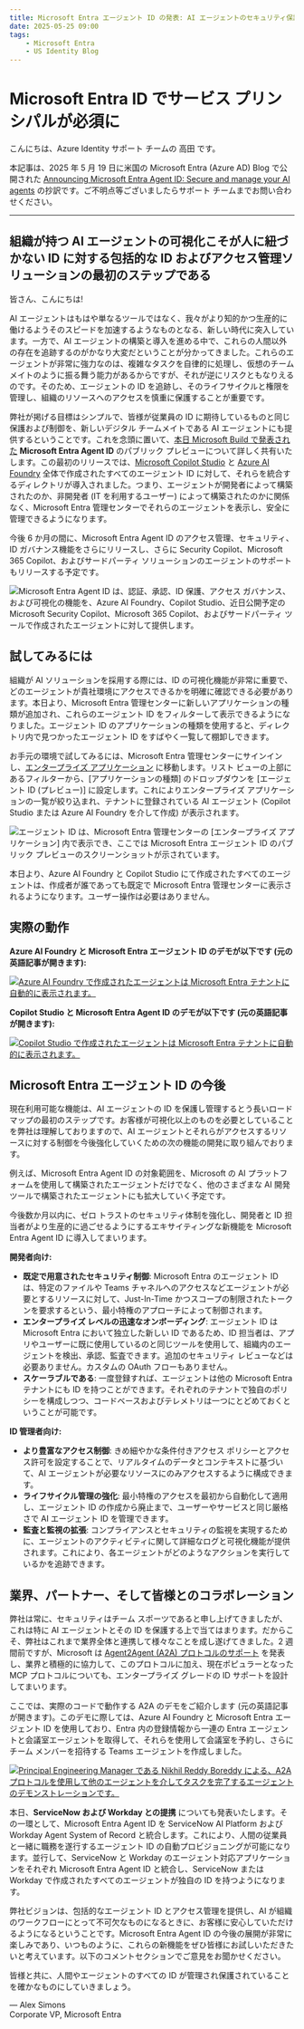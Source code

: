 ```yaml
---
title: Microsoft Entra エージェント ID の発表: AI エージェントのセキュリティ保護と管理
date: 2025-05-25 09:00
tags:
    - Microsoft Entra
    - US Identity Blog
---
```


# Microsoft Entra ID でサービス プリンシパルが必須に

こんにちは、Azure Identity サポート チームの 高田 です。

本記事は、2025 年 5 月 19 日に米国の Microsoft Entra (Azure AD) Blog で公開された [Announcing Microsoft Entra Agent ID: Secure and manage your AI agents](https://techcommunity.microsoft.com/blog/microsoft-entra-blog/announcing-microsoft-entra-agent-id-secure-and-manage-your-ai-agents/3827392) の抄訳です。ご不明点等ございましたらサポート チームまでお問い合わせください。

----

## 組織が持つ AI エージェントの可視化こそが人に紐づかない ID に対する包括的な ID およびアクセス管理ソリューションの最初のステップである
 
皆さん、こんにちは! 

AI エージェントはもはや単なるツールではなく、我々がより知的かつ生産的に働けるようそのスピードを加速するようなものとなる、新しい時代に突入しています。一方で、AI エージェントの構築と導入を進める中で、これらの人間以外の存在を追跡するのがかなり大変だということが分かってきました。これらのエージェントが非常に強力なのは、複雑なタスクを自律的に処理し、仮想のチームメイトのように振る舞う能力があるからですが、それが逆にリスクともなりえるのです。そのため、エージェントの ID を追跡し、そのライフサイクルと権限を管理し、組織のリソースへのアクセスを慎重に保護することが重要です。 

弊社が掲げる目標はシンプルで、皆様が従業員の ID に期待しているものと同じ保護および制御を、新しいデジタル チームメイトである AI エージェントにも提供するということです。これを念頭に置いて、[本日 Microsoft Build で発表された](https://aka.ms/SecurityforAIBuildnews) **Microsoft Entra Agent ID** のパブリック プレビューについて詳しく共有いたします。この最初のリリースでは、[Microsoft Copilot Studio](https://aka.ms/Build2025/CopilotStudioBlog) と [Azure AI Foundry](https://aka.ms/Build25/HeroBlog/Foundry) 全体で作成されたすべてのエージェント ID に対して、それらを統合するディレクトリが導入されました。つまり、エージェントが開発者によって構築されたのか、非開発者 (IT を利用するユーザー) によって構築されたのかに関係なく、Microsoft Entra 管理センターでそれらのエージェントを表示し、安全に管理できるようになります。 

今後 6 か月の間に、Microsoft Entra Agent ID のアクセス管理、セキュリティ、ID ガバナンス機能をさらにリリースし、さらに Security Copilot、Microsoft 365 Copilot、およびサードパーティ ソリューションのエージェントのサポートもリリースする予定です。

![Microsoft Entra Agent ID は、認証、承認、ID 保護、アクセス ガバナンス、および可視化の機能を、Azure AI Foundry、Copilot Studio、近日公開予定の Microsoft Security Copilot、Microsoft 365 Copilot、およびサードパーティ ツールで作成されたエージェントに対して提供します。](./announcing-microsoft-entra-agent-id-secure-and-manage-your-ai-agents/pic1.png)

## 試してみるには

組織が AI ソリューションを採用する際には、ID の可視化機能が非常に重要で、どのエージェントが貴社環境にアクセスできるかを明確に確認できる必要があります。本日より、Microsoft Entra 管理センターに新しいアプリケーションの種類が追加され、これらのエージェント ID をフィルターして表示できるようになりました。エージェント ID のアプリケーションの種類を使用すると、ディレクトリ内で見つかったエージェント ID をすばやく一覧して棚卸しできます。 

お手元の環境で試してみるには、Microsoft Entra 管理センターにサインインし、[エンタープライズ アプリケーション](https://entra.microsoft.com/#view/Microsoft_AAD_IAM/StartboardApplicationsMenuBlade/~/AppAppsPreview) に移動します。リスト ビューの上部にあるフィルターから、[アプリケーションの種類] のドロップダウンを [エージェント ID (プレビュー)] に設定します。これによりエンタープライズ アプリケーションの一覧が絞り込まれ、テナントに登録されている AI エージェント (Copilot Studio または Azure AI Foundry を介して作成) が表示されます。

![エージェント ID は、Microsoft Entra 管理センターの [エンタープライズ アプリケーション] 内で表示でき、ここでは Microsoft Entra エージェント ID のパブリック プレビューのスクリーンショットが示されています。](./announcing-microsoft-entra-agent-id-secure-and-manage-your-ai-agents/pic2.png)

本日より、Azure AI Foundry と Copilot Studio にて作成されたすべてのエージェントは、作成者が誰であっても既定で Microsoft Entra 管理センターに表示されるようになります。ユーザー操作は必要はありません。

## 実際の動作

**Azure AI Foundry と Microsoft Entra エージェント ID のデモが以下です (元の英語記事が開きます):**

[![Azure AI Foundry で作成されたエージェントは Microsoft Entra テナントに自動的に表示されます。](./announcing-microsoft-entra-agent-id-secure-and-manage-your-ai-agents/pic3.png)](https://techcommunity.microsoft.com/blog/microsoft-entra-blog/announcing-microsoft-entra-agent-id-secure-and-manage-your-ai-agents/3827392)

**Copilot Studio と Microsoft Entra Agent ID のデモが以下です (元の英語記事が開きます):**

[![Copilot Studio で作成されたエージェントは Microsoft Entra テナントに自動的に表示されます。](./announcing-microsoft-entra-agent-id-secure-and-manage-your-ai-agents/pic4.png)](https://techcommunity.microsoft.com/blog/microsoft-entra-blog/announcing-microsoft-entra-agent-id-secure-and-manage-your-ai-agents/3827392)

## Microsoft Entra エージェント ID の今後

現在利用可能な機能は、AI エージェントの ID を保護し管理するとう長いロードマップの最初のステップです。お客様が可視化以上のものを必要としていることを弊社は理解しておりますので、AI エージェントとそれらがアクセスするリソースに対する制御を今後強化していくための次の機能の開発に取り組んでおります。

例えば、Microsoft Entra Agent ID の対象範囲を、Microsoft の AI プラットフォームを使用して構築されたエージェントだけでなく、他のさまざまな AI 開発ツールで構築されたエージェントにも拡大していく予定です。 

今後数か月以内に、ゼロ トラストのセキュリティ体制を強化し、開発者と ID 担当者がより生産的に過ごせるようにするエキサイティングな新機能を Microsoft Entra Agent ID に導入してまいります。

**開発者向け:**

- **既定で用意されたセキュリティ制御**: Microsoft Entra のエージェント ID は、特定のファイルや Teams チャネルへのアクセスなどエージェントが必要とするリソースに対して、Just-In-Time かつスコープの制限されたトークンを要求するという、最小特権のアプローチによって制御されます。
- **エンタープライズ レベルの迅速なオンボーディング**: エージェント ID は Microsoft Entra において独立した新しい ID であるため、ID 担当者は、アプリやユーザーに既に使用しているのと同じツールを使用して、組織内のエージェントを検出、承認、監査できます。追加のセキュリティ レビューなどは必要ありません。カスタムの OAuth フローもありません。
- **スケーラブルである**: 一度登録すれば、エージェントは他の Microsoft Entra テナントにも ID を持つことができます。それぞれのテナントで独自のポリシーを構成しつつ、コードベースおよびテレメトリは一つにとどめておくということが可能です。

**ID 管理者向け:**

- **より豊富なアクセス制御**: きめ細やかな条件付きアクセス ポリシーとアクセス許可を設定することで、リアルタイムのデータとコンテキストに基づいて、AI エージェントが必要なリソースにのみアクセスするように構成できます。
- **ライフサイクル管理の強化**: 最小特権のアクセスを最初から自動化して適用し、エージェント ID の作成から廃止まで、ユーザーやサービスと同じ厳格さで AI エージェント ID を管理できます。
- **監査と監視の拡張**: コンプライアンスとセキュリティの監視を実現するために、エージェントのアクティビティに関して詳細なログと可視化機能が提供されます。これにより、各エージェントがどのようなアクションを実行しているかを追跡できます。 

## 業界、パートナー、そして皆様とのコラボレーション

弊社は常に、セキュリティはチーム スポーツであると申し上げてきましたが、これは特に AI エージェントとその ID を保護する上で当てはまります。だからこそ、弊社はこれまで業界全体と連携して様々なことを成し遂げてきました。2 週間前ですが、Microsoft は [Agent2Agent (A2A) プロトコルのサポート](https://www.microsoft.com/en-us/microsoft-cloud/blog/2025/05/07/empowering-multi-agent-apps-with-the-open-agent2agent-a2a-protocol/) を発表し、業界と積極的に協力して、このプロトコルに加え、現在ポピュラーとなった MCP プロトコルについても、エンタープライズ グレードの ID サポートを設計してまいります。  

ここでは、実際のコードで動作する A2A のデモをご紹介します (元の英語記事が開きます)。このデモに際しては、Azure AI Foundry と Microsoft Entra エージェント ID を使用しており、Entra 内の登録情報から一連の Entra エージェントと会議室エージェントを取得して、それらを使用して会議室を予約し、さらにチーム メンバーを招待する Teams エージェントを作成しました。

[![Principal Engineering Manager である Nikhil Reddy Boreddy による、A2A プロトコルを使用して他のエージェントを介してタスクを完了するエージェントのデモンストレーションです。](./announcing-microsoft-entra-agent-id-secure-and-manage-your-ai-agents/pic5.png)](https://techcommunity.microsoft.com/blog/microsoft-entra-blog/announcing-microsoft-entra-agent-id-secure-and-manage-your-ai-agents/3827392)

本日、**ServiceNow および Workday との提携** についても発表いたします。その一環として、Microsoft Entra Agent ID を ServiceNow AI Platform および Workday Agent System of Record と統合します。これにより、人間の従業員と一緒に職務を遂行するエージェント ID の自動プロビジョニングが可能になります。並行して、ServiceNow と Workday のエージェント対応アプリケーションをそれぞれ Microsoft Entra Agent ID と統合し、ServiceNow または Workday で作成されたすべてのエージェントが独自の ID を持つようになります。 

弊社ビジョンは、包括的なエージェント ID とアクセス管理を提供し、AI が組織のワークフローにとって不可欠なものになるときに、お客様に安心していただけるようになるということです。Microsoft Entra Agent ID の今後の展開が非常に楽しみであり、いつものように、これらの新機能をぜひ皆様にお試しいただきたいと考えています。以下のコメントセクションでご意見をお聞かせください。 

皆様と共に、人間やエージェントのすべての ID が管理され保護されていることを確かなものにしていきましょう。

— Alex Simons  
Corporate VP, Microsoft Entra
